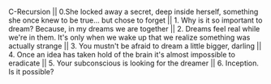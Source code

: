 C-Recursion || 0.She locked away a secret, deep inside herself, something she once knew to be true... but chose to forget || 1. Why is it so important to dream? Because, in my dreams we are together || 2. Dreams feel real while we're in them. It's only when we wake up that we realize something was actually strange || 3. You mustn't be afraid to dream a little bigger, darling || 4. Once an idea has taken hold of the brain it's almost impossible to eradicate || 5. Your subconscious is looking for the dreamer || 6. Inception. Is it possible?
